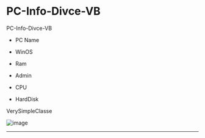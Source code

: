 # PC-Info-Divce-VB
PC-Info-Divce-VB

- PC Name

- WinOS

- Ram

- Admin

- CPU

- HardDisk

VerySimpleClasse


![image](https://user-images.githubusercontent.com/74623428/210942606-1ba73f60-d3b3-4224-95e3-b3be21e67571.png)

-- --
